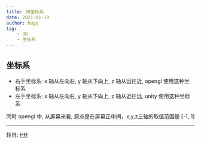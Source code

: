 ```yaml
---
title: 3D坐标系
date: 2021-01-19
author: hugo
tag:
    - 3D
    - 坐标系
---
```



## 坐标系

* 右手坐标系: x 轴从左向右, y 轴从下向上, z 轴从远往近, opengl 使用这种坐标系
* 左手坐标系: x 轴从左向右, y 轴从下向上, z 轴从近往远, unity 使用这种坐标系

同时 opengl 中, 从屏幕来看, 原点是在屏幕正中间，x,y,z三轴的取值范围是 [-1, 1]


---
转自: [HH](http://www.hugohuang.xyz/)
